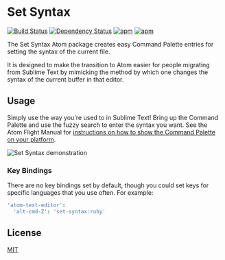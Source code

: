 # Set Syntax
[![Build Status](https://travis-ci.org/lee-dohm/set-syntax.svg?branch=master)](https://travis-ci.org/lee-dohm/set-syntax)
[![Dependency Status](https://david-dm.org/lee-dohm/set-syntax.svg)](https://david-dm.org/lee-dohm/set-syntax)
[![apm](https://img.shields.io/apm/v/set-syntax.svg?maxAge=2592000)](https://atom.io/packages/set-syntax)
[![apm](https://img.shields.io/apm/dm/set-syntax.svg?maxAge=2592000)](https://atom.io/packages/set-syntax)

The Set Syntax Atom package creates easy Command Palette entries for setting the syntax of the current file.

It is designed to make the transition to Atom easier for people migrating from Sublime Text by mimicking the method by which one changes the syntax of the current buffer in that editor.

## Usage

Simply use the way you're used to in Sublime Text! Bring up the Command Palette and use the fuzzy search to enter the syntax you want. See the Atom Flight Manual for [instructions on how to show the Command Palette on your platform](http://flight-manual.atom.io/getting-started/sections/atom-basics/#command-palette).

![Set Syntax demonstration](https://raw.githubusercontent.com/lee-dohm/set-syntax/master/set-syntax.gif)

### Key Bindings

There are no key bindings set by default, though you could set keys for specific languages that you use often. For example:

```coffee
'atom-text-editor':
  'alt-cmd-Z': 'set-syntax:ruby'
```

## License

[MIT](https://github.com/lee-dohm/set-syntax/blob/master/LICENSE.md)
